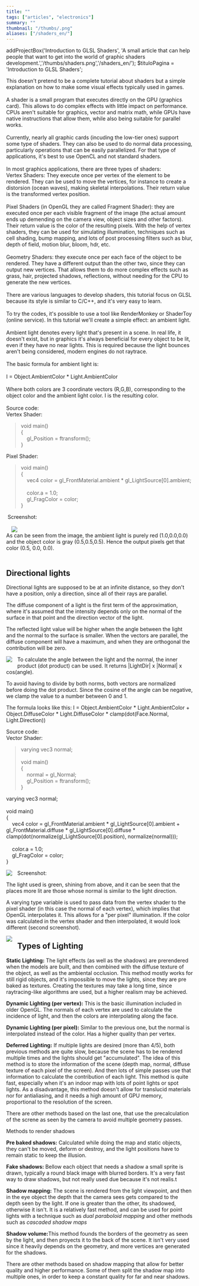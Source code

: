 ```yaml
---
title: ""
tags: ["articles", "electronics"]
summary: ""
thumbnail: "/thumbs/.png"
aliases: ["/shaders_en/"]
---
```


addProjectBox('Introduction to GLSL Shaders', 'A small article that can help people that want to get into the world of graphic shaders development.','/thumbs/shaders.png','/shaders_en/');
$tituloPagina = 'Introduction to GLSL Shaders';
	
This doesn't pretend to be a complete tutorial about shaders but a simple explanation on how to make some visual effects typically used in games.<br /><br />A shader is a small program that executes directly on the GPU (graphics card). This allows to do complex effects with little impact on performance. CPUs aren't suitable for graphics, vector and matrix math, while GPUs have native instructions that allow them, while also being suitable for parallel works.<br/><br/>Currently, nearly all graphic cards (incuding the low-tier ones) support some type of shaders. They can also be used to do normal data processing, particularly operations that can be easily parallelized. For that type of applications, it's best to use OpenCL and not standard shaders.<br /><br />In most graphics applications, there are three types of shaders:<br />Vertex Shaders: They execute once per vertex of the element to be rendered. They can be used to move the vertices, for instance to create a distorsion (ocean waves), making skeletal interpolations. Their return value is the transformed vertex position.<br /><br />Pixel Shaders (in OpenGL they are called Fragment Shader): they are executed once per each visible fragment of the image (the actual amount ends up demending on the camera view, object sizes and other factors). Their return value is the color of the resulting pixels. With the help of vertex shaders, they can be used for simulating illumination, techniques such as cell shading, bump mapping, and lots of post processing filters such as blur, depth of field, motion blur, bloom, hdr, etc. <br /><br />Geometry Shaders: they execute once per each face of the object to be rendered. They have a different output than the other two, since they can output new vertices. That allows them to do more complex effects such as grass, hair, projected shadows, reflections, without needing for the CPU to generate the new vertices.<br /><br />There are various languages to develop shaders, this tutorial focus on GLSL because its style is similar to C/C++, and it's very easy to learn.<br /><br />To try the codes, it's possible to use a tool like RenderMonkey or ShaderToy (online service). In this tutorial we'll create a simple effect: an ambient light.<br /><br />Ambient light denotes every light that's present in a scene. In real life, it doesn't exist, but in graphics it's always beneficial for every object to be lit, even if they have no near lights. This is required because the light bounces aren't being considered, modern engines do not raytrace.<br /><br />The basic formula for ambient light is:<br /><br />I = Object.AmbientColor * Light.AmbientColor<br /><br />Where both colors are 3 coordinate vectors (R,G,B), corresponding to the object color and the ambient light color. I is the resulting color. <br /><br />Source code:<br />Vertex Shader:<br /><blockquote>void main()<br />{&nbsp;&nbsp;&nbsp; <br />&nbsp;&nbsp;&nbsp; gl_Position = ftransform();<br />}&nbsp; </blockquote>Pixel Shader:<br /><blockquote>void main()<br />{<br />&nbsp;&nbsp;&nbsp; vec4 color = gl_FrontMaterial.ambient * gl_LightSource[0].ambient;<br /><br />&nbsp;&nbsp;&nbsp; color.a = 1.0;<br />&nbsp;&nbsp;&nbsp; gl_FragColor = color;<br />}</blockquote>&nbsp;Screenshot:<br /><br /><div class="separator" style="clear: both; text-align: left;"><a href="http://4.bp.blogspot.com/_i7DtQvb7RtE/Sz2ltNlAJEI/AAAAAAAADts/pNrrpKLkZdQ/s1600-h/screen1.png" imageanchor="1" style="margin-left: 1em; margin-right: 1em;"><img border="0" src="http://4.bp.blogspot.com/_i7DtQvb7RtE/Sz2ltNlAJEI/AAAAAAAADts/pNrrpKLkZdQ/s320/screen1.png" /></a></div>As can be seen from the image, the ambient light is purely red (1.0,0.0,0.0) and the object color is gray (0.5,0.5,0.5).
Hence the output pixels get that color (0.5, 0.0, 0.0). 
<br/><br/>
<h2>Directional lights</h2>
<p>Directional lights are supposed to be at an infinite distance, so they don't have a position, only a direction, since all of their rays are parallel.</p>
<p>The diffuse component of a light is the first term of the approximation, where it's assumed that the intensity depends only on the normal of the surface in that point and the direction vector of the light.</p>
<p>The reflected light value will be higher when the angle between the light and the normal to the surface is smaller. When the vectors are parallel, the diffuse component will have a maximum, and when they are orthogonal the contribution will be zero.</p>
<p><a href="http://3.bp.blogspot.com/_i7DtQvb7RtE/Sz2pk6gEICI/AAAAAAAADt0/G0zxdebPoZQ/s1600-h/imagen1.png" imageanchor="1" style="clear: left; float: left; margin-bottom: 1em; margin-right: 1em;"><img border="0" src="http://3.bp.blogspot.com/_i7DtQvb7RtE/Sz2pk6gEICI/AAAAAAAADt0/G0zxdebPoZQ/s400/imagen1.png" /></a></p>
<p>To calculate the angle between the light and the normal, the inner product (dot product) can be used. It returns |LightDir| x |Normal| x cos(angle).</p>
<p>To avoid having to divide by both norms, both vectors are normalized before doing the dot product. Since the cosine of the angle can be negative, we clamp the value to a number between 0 and 1.</p>

<p>The formula looks like this:
 I = Object.AmbientColor * Light.AmbientColor + Object.DiffuseColor * Light.DiffuseColor *  clamp(dot(Face.Normal, Light.Direction))</p>

Source code:<br />Vector Shader:<br /><blockquote>varying vec3 normal;<br /><br />void main()<br />{&nbsp;&nbsp;&nbsp; <br />&nbsp;&nbsp;&nbsp; normal = gl_Normal;<br />&nbsp;&nbsp;&nbsp; gl_Position = ftransform();<br />} </blockquote>varying vec3 normal;<br /><br />void main()<br />{<br />&nbsp;&nbsp;&nbsp; vec4 color = gl_FrontMaterial.ambient * gl_LightSource[0].ambient + gl_FrontMaterial.diffuse * gl_LightSource[0].diffuse * clamp(dot(normalize(gl_LightSource[0].position), normalize(normal)));<br /><br />&nbsp;&nbsp;&nbsp; color.a = 1.0;<br />&nbsp;&nbsp;&nbsp; gl_FragColor = color;<br />} </blockquote>

<p>Screenshot:
<a href="http://3.bp.blogspot.com/_i7DtQvb7RtE/Sz2rjM_DiGI/AAAAAAAADt8/Bi0b93L9kOU/s1600-h/screen2.png" imageanchor="1" style="clear: left; float: left; margin-bottom: 1em; margin-right: 1em;"><img border="0" src="http://3.bp.blogspot.com/_i7DtQvb7RtE/Sz2rjM_DiGI/AAAAAAAADt8/Bi0b93L9kOU/s320/screen2.png" /></a></p>

<p>The light used is green, shining from above, and it can be seen that the places more lit are those whose normal is similar to the light direction.</p>

<p>A varying type variable is used to pass data from the vertex shader to the pixel shader (in this case the normal of each vertex), which implies that OpenGL interpolates it. This allows for a "per pixel" illumination. If the color was calculated in the vertex shader and then interpolated, it would look different (second screenshot).</p>

<a href="http://1.bp.blogspot.com/_i7DtQvb7RtE/Sz2uF0FWrsI/AAAAAAAADuE/Xg_XyH_3OrA/s1600-h/screen3.png" imageanchor="1" style="clear: left; float: left; margin-bottom: 1em; margin-right: 1em;"><img border="0" src="http://1.bp.blogspot.com/_i7DtQvb7RtE/Sz2uF0FWrsI/AAAAAAAADuE/Xg_XyH_3OrA/s320/screen3.png" /></a>

<h2>Types of Lighting</h2>
<p><b>Static Lighting:</b> The light effects (as well as the shadows) are prerendered when the models are built, and then combined with the diffuse texture of the object, as well as the ambiental occlusion. This method mostly works for still rigid objects, and it's impossible to move the lights, since they are pre baked as textures. Creating the textures may take a long time, since raytracing-like algorithms are used, but a higher realism may be achieved.</p>

<p><b>Dynamic Lighting (per vertex):</b> This is the basic illumination included in older OpenGL. The normals of each vertex are used to calculate the incidence of light, and then the colors are interpolating along the face.</p>

<p><b>Dynamic Lighting (per píxel):</b> Similar to the previous one, but the normal is interpolated instead of the color. Has a higher quality than per vertex.</p>

<p><b>Deferred Lighting:</b> If multiple lights are desired (more than 4/5), both previous methods are quite slow, because the scene has to be rendered multiple times and the lights should get "accumulated". The idea of this method is to store the information of the scene (depth map, normal, diffuse texture of each pixel of the screen). And then lots of simple passes use that information to calculate the contribution of each light. This method is quite fast, especially when it's an indoor map with lots of point lights or spot lights. As a disadvantage, this method doesn't allow for translucid materials nor for antialiasing, and it needs a high amount of GPU memory, proportional to the resolution of the screen.</p>

<p>There are other methods based on the last one, that use the precalculation of the screne as seen by the camera to avoid multiple geometry passes.</p>

<p>Methods to render shadows</p>
<p><b>Pre baked shadows:</b> Calculated while doing the map and static objects, they can't be moved, deform or destroy, and the light positions have to remain static to keep the illusion.</p>

<p><b>Fake shadows:</b> Bellow each object that needs a shadow a small sprite is drawn, typically a round black image with blurred borders. It's a very fast way to draw shadows, but not really used due because it's not realis.t</p>

<p><b>Shadow mapping:</b> The scene is rendered from the light viewpoint, and then in the eye object the depth that the camera sees gets compared to the depth seen by the light. If one is greater than the other, its shadowed, otherwise it isn't. It is a relatively fast method, and can be used for point lights with a technique such as <i>dual paraboloid mapping</i> and other methods such as <i>cascaded shadow maps</i></p>

<p><b>Shadow volume:</b>This method founds the borders of the geometry as seen by the light, and then proyects it to the back of the scene. It isn't very used since it heavily depends on the geometry, and more vertices are generated for the shadows. </p>

<p>There are other methods based on shadow mapping that allow for better quality and higher performance. Some of them split the shadow map into multiple ones, in order to keep a constant quality for far and near shadows.</p>